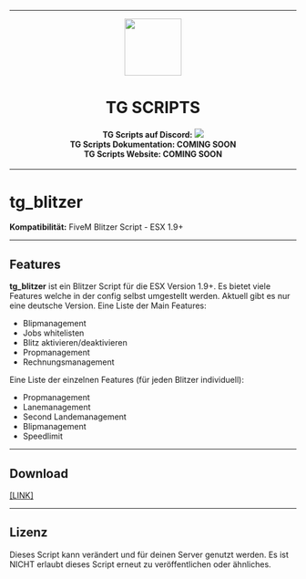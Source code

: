 <p align="center">
    <hr>
        <p align="center">
            <img src="https://cdn.discordapp.com/attachments/809523519632965664/1101964429643497573/TG_Logo.png" width="100" height="100"></img>
        </p>
    <h1 align="center">
    TG SCRIPTS
    </h1>
    <h4 align="center">
    <b>TG Scripts auf Discord: </b><a href="https://discord.gg/X2zxGxY6XY"><img src="https://discordapp.com/api/guilds/1101900001392721931/widget.png?style=shield"></img></a>
    <br/>
    <b>TG Scripts Dokumentation: </b>COMING SOON
    <br/>
    <b>TG Scripts Website: </b>COMING SOON
    </h4>
    <hr>
</p>

# tg_blitzer
**Kompatibilität:** FiveM Blitzer Script - ESX 1.9+

<hr>

## Features
**tg_blitzer** ist ein Blitzer Script für die ESX Version 1.9+. Es bietet viele Features welche in der config selbst umgestellt werden. Aktuell gibt es nur eine deutsche Version.
Eine Liste der Main Features:
- Blipmanagement
- Jobs whitelisten
- Blitz aktivieren/deaktivieren
- Propmanagement
- Rechnungsmanagement

Eine Liste der einzelnen Features (für jeden Blitzer individuell):
- Propmanagement
- Lanemanagement
- Second Landemanagement
- Blipmanagement
- Speedlimit

<hr>

## Download
[[LINK]](https://github.com/LetsTiger/tg_blitzer/archive/refs/tags/1.4.zip)

<hr>

## Lizenz
Dieses Script kann verändert und für deinen Server genutzt werden. Es ist NICHT erlaubt dieses Script erneut zu veröffentlichen oder ähnliches.
